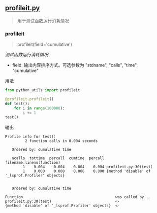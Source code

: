 
## [profileit.py](https://github.com/chenjiandongx/python-utils/blob/master/utils/profileit.py)

> 用于测试函数运行消耗情况

### profileit
> profileit(field='cumulative')

*测试函数运行消耗情况*

* field: 输出内容排序方式。可选参数为 "stdname", "calls", "time", "cumulative"

用法
```python
from python_utils import profileit

@profileit.profileit()
def test():
    for i in range(100000):
        i += 1
test()
```

输出
```shell
Profile info for test()
         2 function calls in 0.004 seconds

   Ordered by: cumulative time

   ncalls  tottime  percall  cumtime  percall filename:lineno(function)
        1    0.004    0.004    0.004    0.004 profileit.py:30(test)
        1    0.000    0.000    0.000    0.000 {method 'disable' of '_lsprof.Profiler' objects}


   Ordered by: cumulative time

Function                                          was called by...
profileit.py:30(test)                             <-
{method 'disable' of '_lsprof.Profiler' objects}  <-
```
